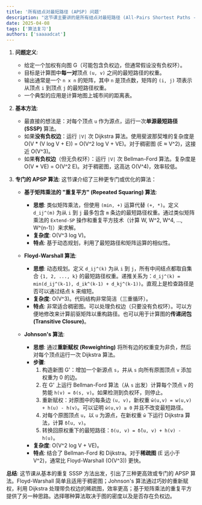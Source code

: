 ```yaml
---
title: '所有结点对最短路径 (APSP) 问题'
description: "这节课主要讲的是所有结点对最短路径 (All-Pairs Shortest Paths - APSP) 问题。"
date: 2025-04-08
tags: ['算法复习']
authors: ['saaaadcat']
---
```



1. **问题定义**:
    * 给定一个加权有向图 G（可能包含负权边，但通常假设没有负权环）。
    * 目标是计算图中**每一对**顶点 `(u, v)` 之间的最短路径的权重。
    * 输出通常是一个 `n x n` 的矩阵，其中 `n` 是顶点数，矩阵的 `(i, j)` 项表示从顶点 `i` 到顶点 `j` 的最短路径权重。
    * 一个典型的应用是计算地图上城市间的距离表。

2. **基本方法**:
    * 最直接的想法是：对每个顶点 `u` 作为源点，运行一次**单源最短路径 (SSSP)** 算法。
    * 如果**没有负权边**：运行 `|V|` 次 Dijkstra 算法。使用斐波那契堆的复杂度是 O(V * (V log V + E)) = O(V^2 log V + VE)。对于稠密图 (E ≈ V^2)，这接近 O(V^3)。
    * 如果**有负权边**（但无负权环）：运行 `|V|` 次 Bellman-Ford 算法。复杂度是 O(V * VE) = O(V^2 E)。对于稠密图，这高达 O(V^4)，效率较低。

3. **专门的 APSP 算法**: 这节课介绍了三种更专门或优化的算法：

    * **基于矩阵乘法的 "重复平方" (Repeated Squaring) 算法**:
        * **思想**: 类似矩阵乘法，但使用 `(min, +)` 运算代替 `(+, *)`。定义 `d_ij^(m)` 为从 `i` 到 `j` 最多包含 `m` 条边的最短路径权重。通过类似矩阵乘法的 `Extend-SP` 操作和重复平方技术（计算 W, W^2, W^4, ..., W^(n-1)）来求解。
        * **复杂度**: O(V^3 log V)。
        * **特点**: 基于动态规划，利用了最短路径和矩阵运算的相似性。

    * **Floyd-Warshall 算法**:
        * **思想**: 动态规划。定义 `d_ij^(k)` 为从 `i` 到 `j`，所有中间结点都取自集合 `{1, 2, ..., k}` 的最短路径权重。递推关系为：`d_ij^(k) = min(d_ij^(k-1), d_ik^(k-1) + d_kj^(k-1))`。直观上是检查路径是否可以通过结点 `k` 来缩短。
        * **复杂度**: O(V^3)。代码结构非常简洁（三重循环）。
        * **特点**: 非常适合稠密图。可以处理负权边（只要没有负权环）。可以方便地修改来计算前驱矩阵以重构路径。也可以用于计算图的**传递闭包 (Transitive Closure)**。

    * **Johnson's 算法**:
        * **思想**: 通过**重新赋权 (Reweighting)** 将所有边的权重变为非负，然后对每个顶点运行一次 Dijkstra 算法。
        * **步骤**:
            1. 构造新图 G'：增加一个新源点 `s`，并从 `s` 向所有原图顶点 `v` 添加权重为 0 的边。
            2. 在 G' 上运行 Bellman-Ford 算法（从 `s` 出发）计算每个顶点 `v` 的势能 `h(v) = δ(s, v)`。如果检测到负权环，则停止。
            3. 重新赋权：对原图中的每条边 `(u, v)`，新权重 `ŵ(u,v) = w(u,v) + h(u) - h(v)`。可以证明 `ŵ(u,v) ≥ 0` 并且不改变最短路径。
            4. 对每个原图顶点 `u`，以 `u` 为源点，在新权重 `ŵ` 下运行 Dijkstra 算法，计算 `δ̂(u, v)`。
            5. 转换回原权重下的最短路径：`δ(u, v) = δ̂(u, v) + h(v) - h(u)`。
        * **复杂度**: O(V^2 log V + VE)。
        * **特点**: 结合了 Bellman-Ford 和 Dijkstra。对于**稀疏图** (E 远小于 V^2)，通常比 Floyd-Warshall (O(V^3)) 更快。

**总结**: 这节课从基本的重复 SSSP 方法出发，引出了三种更高效或专门的 APSP 算法。Floyd-Warshall 简单且适用于稠密图；Johnson's 算法通过巧妙的重新赋权，利用 Dijkstra 处理带负权边的稀疏图，效率更高；基于矩阵乘法的重复平方提供了另一种思路。选择哪种算法取决于图的密度以及是否存在负权边。
